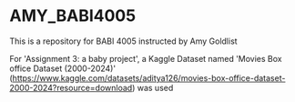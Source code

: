 # AMY_BABI4005
This is a repository for BABI 4005 instructed by Amy Goldlist

For 'Assignment 3: a baby project', a Kaggle Dataset named 'Movies Box office Dataset (2000-2024)' (https://www.kaggle.com/datasets/aditya126/movies-box-office-dataset-2000-2024?resource=download) was used

